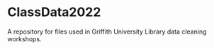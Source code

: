 # ClassData2022

A repository for files used in Griffith University Library data cleaning workshops.
